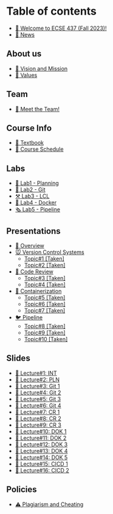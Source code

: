 # Table of contents

* [👋 Welcome to ECSE 437 (Fall 2023)!](README.md)
* [📰 News](news.md)

## About us

* [🚀 Vision and Mission](about-us/vision-mission-and-focus.md)
* [💖 Values](about-us/values.md)

## Team

* [👋 Meet the Team!](team/meet-the-team.md)

## Course Info

* [📖 Textbook](course-info/textbook.md)
* [📅 Course Schedule](course-info/course-schedule.md)

## Labs

* [🌴 Lab1 - Planning](labs/lab1-planning.md)
* [🐊 Lab2 - Git](labs/lab2-git.md)
* [⚒️ Lab3 - LCL](labs/lab3-lcl.md)
* [🎁 Lab4 - Docker](labs/lab4-docker.md)
* [🗞️ Lab5 - Pipeline](labs/lab5-pipeline.md)

## Presentations

* [👋 Overview](presentations/overview.md)
* [🐭 Version Control Systems](presentations/requesting-time-off/README.md)
  * [Topic#1 \[Taken\]](presentations/requesting-time-off/topic-1-taken.md)
  * [Topic#2 \[Taken\]](presentations/requesting-time-off/topic-2-taken.md)
* [🐯 Code Review](presentations/requesting-time-off-1/README.md)
  * [Topic#3 \[Taken\]](presentations/requesting-time-off-1/topic-3.md)
  * [Topic#4 \[Taken\]](presentations/requesting-time-off-1/topic-4-taken.md)
* [🐨 Containerization](presentations/requesting-time-off-2/README.md)
  * [Topic#5 \[Taken\]](presentations/requesting-time-off-2/topic-5-taken.md)
  * [Topic#6 \[Taken\]](presentations/requesting-time-off-2/topic-6-taken.md)
  * [Topic#7 \[Taken\]](presentations/requesting-time-off-2/topic-7.md)
* [🐦 Pipeline](presentations/requesting-time-off-3/README.md)
  * [Topic#8 \[Taken\]](presentations/requesting-time-off-3/topic-8-taken.md)
  * [Topic#9 \[Taken\]](presentations/requesting-time-off-3/topic-9.md)
  * [Topic#10 \[Taken\]](presentations/requesting-time-off-3/topic-10.md)

## Slides

* [🙏 Lecture#1: INT](slides/requesting-time-off.md)
* [🙏 Lecture#2: PLN](slides/requesting-time-off-1.md)
* [🙏 Lecture#3: Git 1](slides/requesting-time-off-2.md)
* [🙏 Lecture#4: Git 2](slides/requesting-time-off-3.md)
* [🙏 Lecture#5: Git 3](slides/requesting-time-off-4.md)
* [🙏 Lecture#6: Git 4](slides/requesting-time-off-5.md)
* [🙏 Lecture#7: CR 1](slides/requesting-time-off-5-1.md)
* [🙏 Lecture#8: CR 2](slides/requesting-time-off-5-1-1.md)
* [🙏 Lecture#9: CR 3](slides/requesting-time-off-5-2.md)
* [🙏 Lecture#10: DOK 1](slides/requesting-time-off-5-3.md)
* [🙏 Lecture#11: DOK 2](slides/requesting-time-off-5-4.md)
* [🙏 Lecture#12: DOK 3](slides/requesting-time-off-5-4-1.md)
* [🙏 Lecture#13: DOK 4](slides/requesting-time-off-5-4-2.md)
* [🙏 Lecture#14: DOK 5](slides/requesting-time-off-5-4-3.md)
* [🙏 Lecture#15: CICD 1](slides/requesting-time-off-5-4-4.md)
* [🙏 Lecture#16: CICD 2](slides/requesting-time-off-5-4-4-1.md)

## Policies

* [⚠️ Plagiarism and Cheating](policies/requesting-time-off.md)
